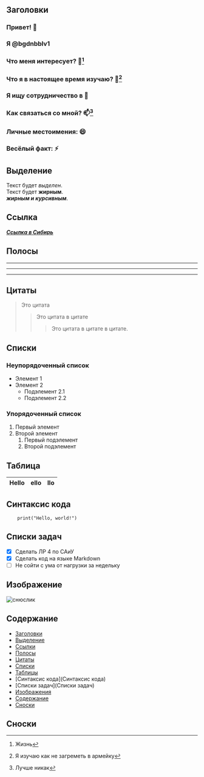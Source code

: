 ## Заголовки

### Привет! 👋  
### Я @bgdnbblv1  
### Что меня интересует? 👀[^1]  
### Что я в настоящее время изучаю? 🌱[^2]  
### Я ищу сотрудничество в 💞  
### Как связаться со мной? 📫[^3]  
### Личные местоимения: 😄  
### Весёлый факт: ⚡️  

## Выделение
Текст будет *выделен*.  
Текст будет **жирным**.  
__*жирным и курсивным*__.

## Ссылка
***[Ссылка в Сибирь](https://ru.wikipedia.org/wiki/Путин,_Владимир_Владимирович)*** <br>

## Полосы

___
***
---

## Цитаты

> Это цитата  
>> Это цитата в цитате  
>>> Это цитата в цитате в цитате.  
    

## Списки

### Неупорядоченный список
- Элемент 1  
- Элемент 2  
  - Подэлемент 2.1  
  - Подэлемент 2.2  

### Упорядоченный список
1. Первый элемент
2. Второй элемент
   1. Первый подэлемент
   2. Второй подэлемент

## Таблица 
|Hello|ello|llo|
|----|----|----| 

## Синтаксис кода

```
    print("Hello, world!")
```

## Списки задач

- [X] Сделать ЛР 4 по САиУ  
- [X] Сделать код на языке Markdown  
- [ ] Не сойти с ума от нагрузки за недельку

## Изображение
![cнюслик](https://images.stopgame.ru/news/2021/05/05/AihVH41.jpg)


## Содержание
- [Заголовки](Заголовки)  
- [Выделение](Выделение)  
- [Ссылки](Ссылки)  
- [Полосы](Полосы)  
- [Цитаты](Цитаты)  
- [Списки](Списки)  
- [Таблицы](Таблицы)  
- [Синтаксис кода](Синтаксис кода)  
- [Списки задач](Списки задач)  
- [Изображения](Изображения)  
- [Содержание](Содержание)  
- [Сноски](Сноски)  






## Сноски
[^1]: Жизнь  
[^2]: Я изучаю как не загреметь в армейку  
[^3]: Лучше никак  
